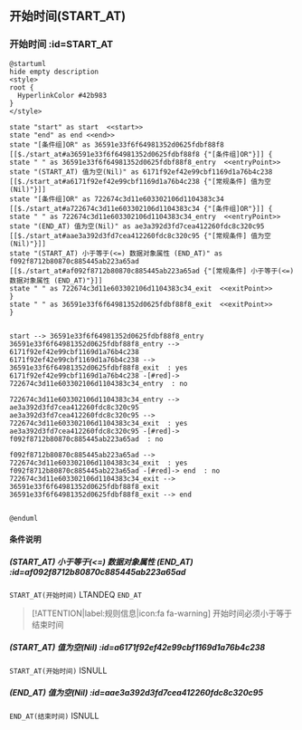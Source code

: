 ## 开始时间(START_AT) <!-- {docsify-ignore-all} -->

   

### 开始时间 :id=START_AT

```plantuml
@startuml
hide empty description
<style>
root {
  HyperlinkColor #42b983
}
</style>

state "start" as start  <<start>>
state "end" as end <<end>>
state "[条件组]OR" as 36591e33f6f64981352d0625fdbf88f8 [[$./start_at#a36591e33f6f64981352d0625fdbf88f8 {"[条件组]OR"}]] {
state " " as 36591e33f6f64981352d0625fdbf88f8_entry  <<entryPoint>>
state "(START_AT) 值为空(Nil)" as 6171f92ef42e99cbf1169d1a76b4c238 [[$./start_at#a6171f92ef42e99cbf1169d1a76b4c238 {"[常规条件] 值为空(Nil)"}]]
state "[条件组]OR" as 722674c3d11e603302106d1104383c34 [[$./start_at#a722674c3d11e603302106d1104383c34 {"[条件组]OR"}]] {
state " " as 722674c3d11e603302106d1104383c34_entry  <<entryPoint>>
state "(END_AT) 值为空(Nil)" as ae3a392d3fd7cea412260fdc8c320c95 [[$./start_at#aae3a392d3fd7cea412260fdc8c320c95 {"[常规条件] 值为空(Nil)"}]]
state "(START_AT) 小于等于(<=) 数据对象属性 (END_AT)" as f092f8712b80870c885445ab223a65ad [[$./start_at#af092f8712b80870c885445ab223a65ad {"[常规条件] 小于等于(<=) 数据对象属性 (END_AT)"}]]
state " " as 722674c3d11e603302106d1104383c34_exit  <<exitPoint>>
}
state " " as 36591e33f6f64981352d0625fdbf88f8_exit  <<exitPoint>>
}


start --> 36591e33f6f64981352d0625fdbf88f8_entry 
36591e33f6f64981352d0625fdbf88f8_entry --> 6171f92ef42e99cbf1169d1a76b4c238 
6171f92ef42e99cbf1169d1a76b4c238 --> 36591e33f6f64981352d0625fdbf88f8_exit  : yes
6171f92ef42e99cbf1169d1a76b4c238 -[#red]-> 722674c3d11e603302106d1104383c34_entry  : no

722674c3d11e603302106d1104383c34_entry --> ae3a392d3fd7cea412260fdc8c320c95 
ae3a392d3fd7cea412260fdc8c320c95 --> 722674c3d11e603302106d1104383c34_exit  : yes
ae3a392d3fd7cea412260fdc8c320c95 -[#red]-> f092f8712b80870c885445ab223a65ad  : no

f092f8712b80870c885445ab223a65ad --> 722674c3d11e603302106d1104383c34_exit  : yes
f092f8712b80870c885445ab223a65ad -[#red]-> end  : no
722674c3d11e603302106d1104383c34_exit --> 36591e33f6f64981352d0625fdbf88f8_exit 
36591e33f6f64981352d0625fdbf88f8_exit --> end 


@enduml
```

#### 条件说明

##### (START_AT) 小于等于(<=) 数据对象属性 (END_AT) :id=af092f8712b80870c885445ab223a65ad



`START_AT(开始时间)` LTANDEQ  `END_AT`

> [!ATTENTION|label:规则信息|icon:fa fa-warning]
> 开始时间必须小于等于结束时间


##### (START_AT) 值为空(Nil) :id=a6171f92ef42e99cbf1169d1a76b4c238



`START_AT(开始时间)` ISNULL 

##### (END_AT) 值为空(Nil) :id=aae3a392d3fd7cea412260fdc8c320c95



`END_AT(结束时间)` ISNULL 






